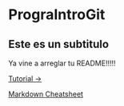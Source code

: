 # PrograIntroGit
## Este es un subtitulo


Ya vine a arreglar tu README!!!!!


[Tutorial ->](https://github.com/UlmoMacias/tutorial-github-es)

[Markdown Cheatsheet](https://github.com/adam-p/markdown-here/wiki/Markdown-Cheatsheet)
